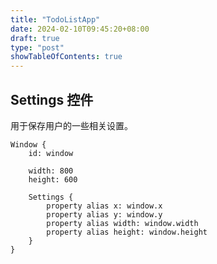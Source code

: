 ```yaml
---
title: "TodoListApp"
date: 2024-02-10T09:45:20+08:00
draft: true
type: "post"
showTableOfContents: true
---
```


## Settings 控件
用于保存用户的一些相关设置。
```
Window {
	id: window
	
	width: 800
	height: 600
	
	Settings {
		property alias x: window.x
		property alias y: window.y
		property alias width: window.width
		property alias height: window.height
	}
}
```